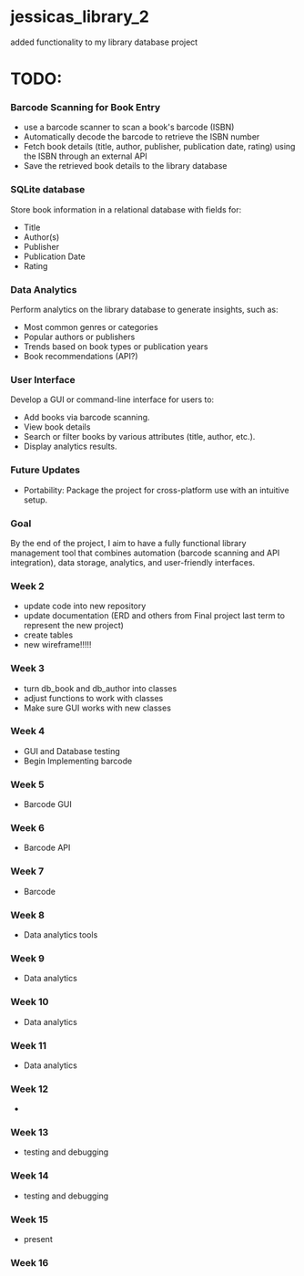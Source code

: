 # jessicas_library_2
added functionality to my library database project

# TODO:
### Barcode Scanning for Book Entry
- use a barcode scanner to scan a book's barcode (ISBN)
- Automatically decode the barcode to retrieve the ISBN number
- Fetch book details (title, author, publisher, publication date, rating) using the ISBN through an external API
- Save the retrieved book details to the library database

### SQLite database
Store book information in a relational database with fields for:
- Title
- Author(s)
- Publisher
- Publication Date
- Rating
  
### Data Analytics
Perform analytics on the library database to generate insights, such as:
- Most common genres or categories
- Popular authors or publishers
- Trends based on book types or publication years
- Book recommendations (API?)

### User Interface
Develop a GUI or command-line interface for users to:
- Add books via barcode scanning.
- View book details
- Search or filter books by various attributes (title, author, etc.).
- Display analytics results.

### Future Updates
- Portability: Package the project for cross-platform use with an intuitive setup.

### Goal
By the end of the project, I aim to have a fully functional library management tool that combines automation (barcode scanning and API integration), data storage, analytics, and user-friendly interfaces. 

### Week 2
- update code into new repository
- update documentation (ERD and others from Final project last term to represent the new project)
- create tables
- new wireframe!!!!!

### Week 3
- turn db_book and db_author into classes
- adjust functions to work with classes
- Make sure GUI works with new classes

### Week 4
- GUI and Database testing
- Begin Implementing barcode
  
### Week 5
- Barcode GUI
### Week 6
- Barcode API
### Week 7
- Barcode
  
### Week 8
- Data analytics tools
### Week 9
- Data analytics
### Week 10
- Data analytics
### Week 11
- Data analytics 

### Week 12
- 
### Week 13
- testing and debugging
### Week 14
- testing and debugging
### Week 15
- present

### Week 16
